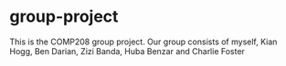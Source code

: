 # group-project
This is the COMP208 group project. Our group consists of myself, Kian Hogg, Ben Darian, Zizi Banda, Huba Benzar and Charlie Foster
